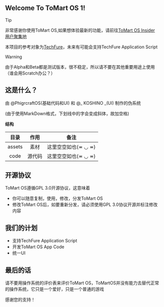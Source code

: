 ## Welcome To ToMart OS 1!

>[!Tip]
>非常感谢你使用ToMart OS,如果想体验最新的功能，请前往[ToMart OS Insider 用户聚集地](https://qm.qq.com/q/mX6uOoLvJm)
>
>本项目的参考对象为[TechFure](https://github.com/KOSHINOawa/TechFure)，未来有可能会支持TechFure Application Script

>[!Warning]
>由于Alpha和Beta都是测试版本，很不稳定，所以请不要在其他重要用途上使用（谁会用Scratch办公？）
## 这是什么？
由 @PhigrcraftOS(基础代码和UI) 和 @_ KOSHINO _(UI) 制作的伪系统

(由于使用MarkDown格式，下划线中的字会变成斜体，故加空格)

**结构**

|目录|作用|备注|
|:-:|:-:|:-:|
|assets|素材|这里空空如也(≖ ◡ ≖)|
|code|源代码|这里空空如也(≖ ◡ ≖)|

## 开源协议
ToMart OS遵循GPL 3.0开源协议，这意味着

* 你可以随意复制，使用，修改，分发ToMart OS
* 修改ToMart OS后，如要重新分发，请必须使用GPL 3.0协议开源并标注修改内容
## 我们的计划
* 支持TechFure Application Script
* 开发ToMart OS App Code
* 统一UI

## 最后的话
请不要用操作系统的评价表来评价ToMart OS，ToMartOS并没有能力去替代正常的操作系统，它只是一个爱好，只是一个普通的游戏

感谢您的支持！
